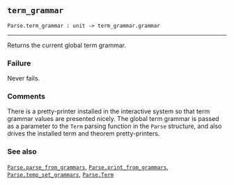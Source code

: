 ## `term_grammar`

``` hol4
Parse.term_grammar : unit -> term_grammar.grammar
```

------------------------------------------------------------------------

Returns the current global term grammar.

### Failure

Never fails.

### Comments

There is a pretty-printer installed in the interactive system so that
term grammar values are presented nicely. The global term grammar is
passed as a parameter to the `Term` parsing function in the `Parse`
structure, and also drives the installed term and theorem
pretty-printers.

### See also

[`Parse.parse_from_grammars`](#Parse.parse_from_grammars),
[`Parse.print_from_grammars`](#Parse.print_from_grammars),
[`Parse.temp_set_grammars`](#Parse.temp_set_grammars),
[`Parse.Term`](#Parse.Term)
